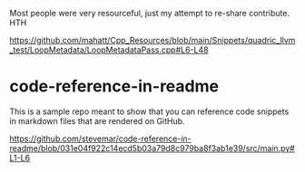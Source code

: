 Most people were very resourceful, just my attempt to re-share contribute.
HTH


https://github.com/mahatt/Cpp_Resources/blob/main/Snippets/quadric_llvm_test/LoopMetadata/LoopMetadataPass.cpp#L6-L48

# code-reference-in-readme

This is a sample repo meant to show that you can reference code snippets in markdown files that are rendered on GitHub.

https://github.com/stevemar/code-reference-in-readme/blob/031e04f922c14ecd5b03a79d8c979ba8f3ab1e39/src/main.py#L1-L6
